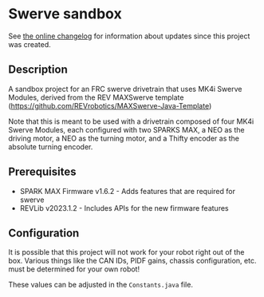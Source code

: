 # Swerve sandbox

See [the online changelog](https://github.com/FRC2495/MAXSwerve/blob/main/CHANGELOG.md) for information about updates since this project was created.

## Description

A sandbox project for an FRC swerve drivetrain that uses MK4i Swerve Modules, derived from the REV MAXSwerve template (https://github.com/REVrobotics/MAXSwerve-Java-Template)

Note that this is meant to be used with a drivetrain composed of four MK4i Swerve Modules, each configured with two SPARKS MAX, a NEO as the driving motor, a NEO as the turning motor, and a Thifty encoder as the absolute turning encoder.

## Prerequisites

* SPARK MAX Firmware v1.6.2 - Adds features that are required for swerve
* REVLib v2023.1.2 - Includes APIs for the new firmware features

## Configuration

It is possible that this project will not work for your robot right out of the box. Various things like the CAN IDs, PIDF gains, chassis configuration, etc. must be determined for your own robot!

These values can be adjusted in the `Constants.java` file.
